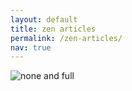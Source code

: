```yaml
---
layout: default
title: zen articles
permalink: /zen-articles/
nav: true
---
```


<!-- ![Walle Image](/assets/img/walle.jpg)
![Earthrise](/assets/img/NASA-Apollo8-Dec24-Earthrise.jpg) -->
![none and full](/assets/img/article1.png)